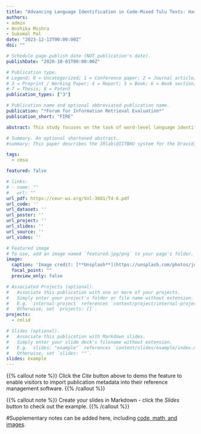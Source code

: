 ```yaml
---
title: "Advancing Language Identification in Code-Mixed Tulu Texts: Harnessing Deep Learning Techniques"
authors:
- admin
- Anshika Mishra
- Sukomal Pal
date: "2023-12-13T00:00:00Z"
doi: ""

# Schedule page publish date (NOT publication's date).
publishDate: "2020-10-01T00:00:00Z"

# Publication type.
# Legend: 0 = Uncategorized; 1 = Conference paper; 2 = Journal article;
# 3 = Preprint / Working Paper; 4 = Report; 5 = Book; 6 = Book section;
# 7 = Thesis; 8 = Patent
publication_types: ["3"]

# Publication name and optional abbreviated publication name.
publication: "*Forum for Information Retrieval Evaluation*"
publication_short: "FIRE"

abstract: This study focuses on the task of word-level language identification in code-mixed Tulu-English texts, which is crucial for addressing the linguistic diversity observed on social media platforms. The CoLITunglish shared task served as a platform for multiple teams to tackle this challenge, aiming to enhance our understanding of and capabilities in handling code-mixed language data. To tackle this task, we employed a methodology that leveraged Multilingual BERT (mBERT) for word embedding and a Bi-LSTM model for sequence representation. Our system achieved a Precision score of 0.74, indicating accurate language label predictions. However, our Recall score of 0.571 suggests the need for improvement, particularly in capturing all language labels, especially in multilingual contexts. The resulting F1 score, a balanced measure of our system’s performance, stood at 0.602, indicating a reasonable overall performance. Ultimately, our work contributes to advancing language understanding in multilingual digital communication.

# Summary. An optional shortened abstract.
#summary: This paper describes the IRlab\@IITBHU system for the Dravidian-CodeMix - FIRE 2020: Sentiment Analysis for Dravidian Languages pairs Tamil-English (TA-EN) and Malayalam-English (ML-EN) in Code-Mixed text. We submitted three models for sentiment analysis of code-mixed TA-EN and MA-EN datasets. Run-1 was obtained from the BERT and Logistic regression classifier, Run-2 used the DistilBERT and Logistic regression classifier, and Run-3 used the fastText model for producing the results. Run-3 outperformed Run-1 and Run-2 for both the datasets. We obtained an F1-score of 0.58, rank 8/14 in TA-EN language pair and for ML-EN, an F1-score of 0.63 with rank 11/15.

tags:
  - cmsa

featured: false

# links:
# - name: ""
#   url: ""
url_pdf: https://ceur-ws.org/Vol-3681/T4-6.pdf
url_code: ''
url_dataset: ''
url_poster: ''
url_project: ''
url_slides: ''
url_source: ''
url_video: ''

# Featured image
# To use, add an image named `featured.jpg/png` to your page's folder. 
image:
  caption: 'Image credit: [**Unsplash**](https://unsplash.com/photos/jdD8gXaTZsc)'
  focal_point: ""
  preview_only: false

# Associated Projects (optional).
#   Associate this publication with one or more of your projects.
#   Simply enter your project's folder or file name without extension.
#   E.g. `internal-project` references `content/project/internal-project/index.md`.
#   Otherwise, set `projects: []`.
projects:
  - cmlid

# Slides (optional).
#   Associate this publication with Markdown slides.
#   Simply enter your slide deck's filename without extension.
#   E.g. `slides: "example"` references `content/slides/example/index.md`.
#   Otherwise, set `slides: ""`.
slides: example
---
```


{{% callout note %}}
Click the *Cite* button above to demo the feature to enable visitors to import publication metadata into their reference management software.
{{% /callout %}}

{{% callout note %}}
Create your slides in Markdown - click the *Slides* button to check out the example.
{{% /callout %}}

#Supplementary notes can be added here, including [code, math, and images](https://wowchemy.com/docs/writing-markdown-latex/).
